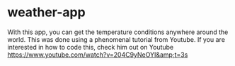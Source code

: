# weather-app
With this app, you can get the temperature conditions anywhere around the world. This was done using a phenomenal tutorial from Youtube. If you are interested in how to code this, check him out on Youtube https://www.youtube.com/watch?v=204C9yNeOYI&amp;t=3s
